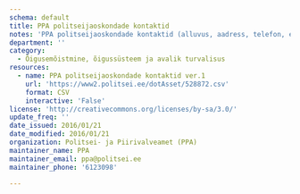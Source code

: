 ```yaml
---
schema: default
title: PPA politseijaoskondade kontaktid
notes: 'PPA politseijaoskondade kontaktid (alluvus, aadress, telefon, e-post ja vastuvõtuaeg). Andmed on genereeritud 02. jaanuari 2016 seisuga.'
department: ''
category:
  - Õigusemõistmine, õigussüsteem ja avalik turvalisus
resources:
  - name: PPA politseijaoskondade kontaktid ver.1
    url: 'https://www2.politsei.ee/dotAsset/528872.csv'
    format: CSV
    interactive: 'False'
license: 'http://creativecommons.org/licenses/by-sa/3.0/'
update_freq: ''
date_issued: 2016/01/21
date_modified: 2016/01/21
organization: Politsei- ja Piirivalveamet (PPA)
maintainer_name: PPA
maintainer_email: ppa@politsei.ee
maintainer_phone: '6123098'

---
```

